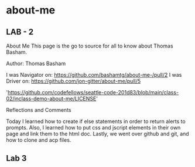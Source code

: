 # about-me

## LAB - 2

About Me
This page is the go to source for all to know about Thomas Basham.

Author: Thomas Basham 

I was Navigator on: https://github.com/bashamtg/about-me-/pull/2
I was Driver on: https://github.com/jon-gitter/about-me/pull/5 

<!-- Links and Resources -->
'https://github.com/codefellows/seattle-code-201d83/blob/main/class-02/inclass-demo-about-me/LICENSE'
<!-- Any Links you used as reference -->

Reflections and Comments
<!-- Consider including the answers to your daily journal and submission questions here
This is also a good place to reflect on the tools and resources used and learned -->

Today I learned how to create if else statements in order to return alerts to prompts. Also, I learned how to put css and jscript elements in their own page and link them to the html doc. Lastly, we went over github and git, and how to clone and acp files.

## Lab 3
